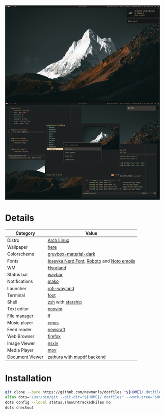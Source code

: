![Screenshots](screenshots.png)

# Details

Category        | Value
---             | ---
Distro          | [Arch Linux](https://archlinux.org/)
Wallpaper       | [here](.local/share/backgrounds)
Colorscheme     | [gruvbox-material-dark](https://github.com/sainnhe/gruvbox-material)
Fonts           | [Iosevka Nerd Font](https://www.nerdfonts.com/), [Roboto](https://material.google.com/style/typography.html) and [Noto emojis](https://fonts.google.com/noto)
WM              | [Hyprland](https://hyprland.org/)
Status bar      | [waybar](https://github.com/Alexays/Waybar/)
Notifications   | [mako](https://mako-project.org)
Launcher        | [rofi-wayland](https://github.com/lbonn/rofi)
Terminal        | [foot](https://codeberg.org/dnkl/foot)
Shell           | [zsh](https://www.zsh.org/) with [starship](https://starship.rs/)
Text editor     | [neovim](https://neovim.io/)
File manager    | [lf](https://github.com/gokcehan/lf)
Music player    | [cmus](https://cmus.github.io/)
Feed reader     | [newsraft](https://codeberg.org/newsraft/newsraft)
Web Browser     | [firefox](https://www.mozilla.org/firefox/)
Image Viewer    | [nsxiv](https://github.com/nsxiv/nsxiv)
Media Player    | [mpv](https://mpv.io/)
Document Viewer | [zathura](https://pwmt.org/projects/zathura/) with [mupdf backend](https://pwmt.org/projects/zathura-pdf-mupdf/)

# Installation

```sh
git clone --bare https://github.com/newmanls/dotfiles "${HOME}/.dotfiles"
alias dots='/usr/bin/git --git-dir="${HOME}/.dotfiles" --work-tree="$HOME"'
dots config --local status.showUntrackedFiles no
dots checkout
```

